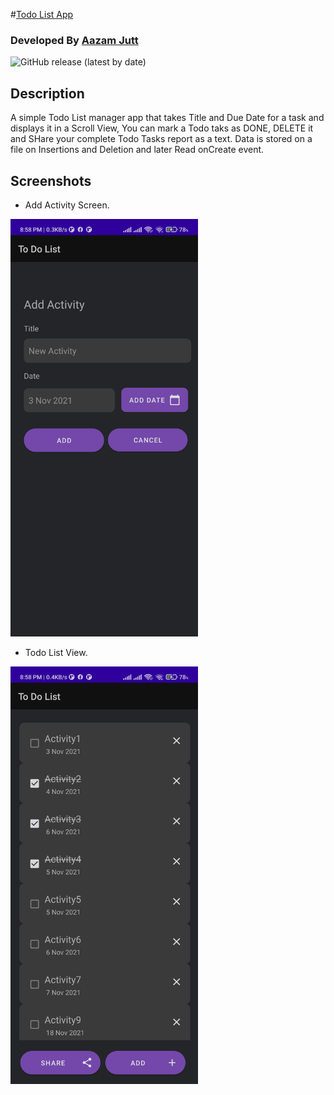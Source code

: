 #[Todo List App](https://github.com/AazamJutt/Mobile-Computing/tree/TodoList-App)



### Developed By [Aazam Jutt](https://github.com/AazamJutt)

![GitHub release (latest by date)](https://img.shields.io/github/v/release/faatehsultan/github-graph-magician?style=social)

## Description

A simple Todo List manager app that takes Title and Due Date for a task and displays it
in a Scroll View, You can mark a Todo taks as DONE, DELETE it and SHare your complete Todo Tasks report as a text. Data is stored on a file on Insertions and Deletion and later Read onCreate event. 
                                 

## Screenshots

* Add Activity Screen.
<img src="assets/1.jpg" width="300">

* Todo List View.
<img src="assets/2.jpg" width="300">
